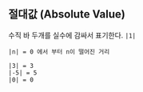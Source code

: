 ## 절대값 (Absolute Value)

수직 바 두개를 실수에 감싸서 표기한다. `|1|`

`|n| = 0 에서 부터 n이 떨어진 거리`

```
|3| = 3
|-5| = 5
|0| = 0
```

